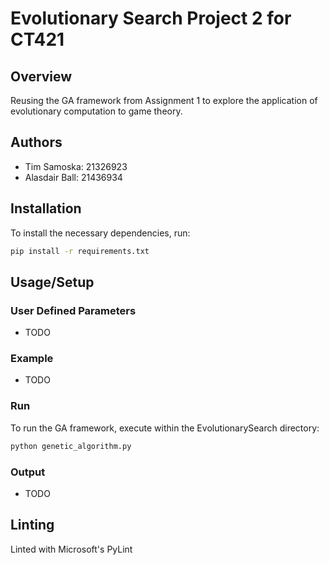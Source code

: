 # Evolutionary Search Project 2 for CT421

## Overview
Reusing the GA framework from Assignment 1 to explore the application of evolutionary computation to game theory.

## Authors
- Tim Samoska: 21326923
- Alasdair Ball: 21436934

## Installation
To install the necessary dependencies, run:
```bash
pip install -r requirements.txt
```

## Usage/Setup
### User Defined Parameters
- TODO

### Example
- TODO
### Run
To run the GA framework, execute within the EvolutionarySearch directory:
```bash
python genetic_algorithm.py
```

### Output
- TODO
## Linting
Linted with Microsoft's PyLint
